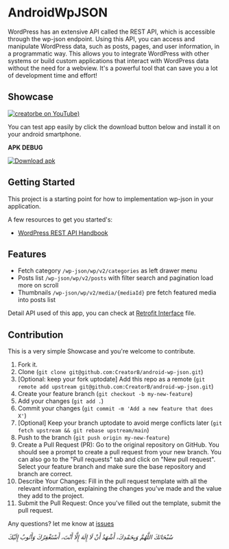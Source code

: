 # AndroidWpJSON

WordPress has an extensive API called the REST API, which is accessible through the wp-json endpoint. Using this API, you can access and manipulate WordPress data, such as posts, pages, and user information, in a programmatic way. This allows you to integrate WordPress with other systems or build custom applications that interact with WordPress data without the need for a webview. It's a powerful tool that can save you a lot of development time and effort!

## Showcase

[![creatorbe on YouTube](https://i.ytimg.com/vi/rXyFc4fKaUg/maxresdefault.jpg))](https://youtube.com/shorts/rXyFc4fKaUg "Android WP JSON")

You can test app easily by click the download button below and install it on your android smartphone.

<!-- BEGIN LATEST DOWNLOAD BUTTON -->
**APK DEBUG**

[![Download apk](https://custom-icon-badges.demolab.com/badge/-Download-blue?style=for-the-badge&logo=download&logoColor=white "Download apk")](https://raw.githubusercontent.com/CreatorB/android-wp-json/main/showcase/app-debug.apk)
<!-- END LATEST DOWNLOAD BUTTON -->

## Getting Started

This project is a starting point for how to implementation wp-json in your application.

A few resources to get you started's:

- [WordPress REST API Handbook](https://developer.wordpress.org/rest-api/reference/posts/)

## Features

- Fetch category `/wp-json/wp/v2/categories` as left drawer menu
- Posts list `/wp-json/wp/v2/posts` with filter search and pagination load more on scroll
- Thumbnails `/wp-json/wp/v2/media/{mediaId}` pre fetch featured media into posts list

Detail API used of this app, you can check at [Retrofit Interface](https://github.com/CreatorB/android-wp-json/blob/main/app/src/main/java/id/or/siber/interfaces/ApiService.kt) file.

## Contribution

This is a very simple Showcase and you're welcome to contribute.

1. Fork it.
2. Clone (`git clone git@github.com:CreatorB/android-wp-json.git`) 
3. [Optional: keep your fork uptodate] Add this repo as a remote (`git remote add upstream git@github.com:CreatorB/android-wp-json.git`)
4. Create your feature branch (`git checkout -b my-new-feature`)
5. Add your changes (`git add .`)
6. Commit your changes (`git commit -m 'Add a new feature that does X'`)
7. [Optional] Keep your branch uptodate to avoid merge conflicts later (`git fetch upstream && git rebase upstream/main`)
8. Push to the branch (`git push origin my-new-feature`)
9. Create a Pull Request (PR): Go to the original repository on GitHub. You should see a prompt to create a pull request from your new branch. You can also go to the "Pull requests" tab and click on "New pull request". Select your feature branch and make sure the base repository and branch are correct.
10. Describe Your Changes: Fill in the pull request template with all the relevant information, explaining the changes you've made and the value they add to the project.
11. Submit the Pull Request: Once you've filled out the template, submit the pull request.

Any questions? let me know at [issues](https://github.com/CreatorB/android-wp-json/issues)

_سُبْحَانَكَ اللَّهُمَّ وَبِحَمْدِكَ، أَشْهَدُ أَنْ لَا إِلَهَ إِلَّا أَنْتَ، أَسْتَغْفِرُكَ وَأَتُوبُ إِلَيْكَ_